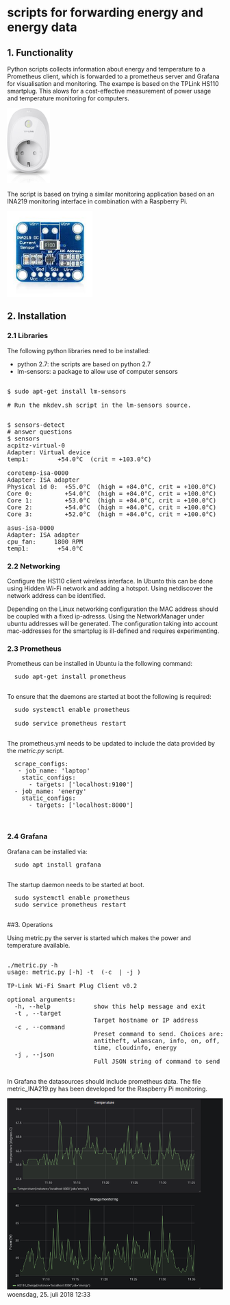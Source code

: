 
scripts for forwarding energy and energy data
=========================

## 1. Functionality

Python scripts collects information about energy and temperature to a Prometheus client, which is forwarded to a prometheus server and Grafana for visualisation and monitoring. The exampe is based on the TPLink HS110 smartplug. This alows for a cost-effective measurement of power usage and temperature monitoring for computers.


<img src="images/HS110.jpg" alt="smartplug" style="width:100px">

The script is based on trying a similar monitoring application based on an INA219 monitoring interface in combination with a Raspberry Pi.

<img src="images/INA219.jpg" alt="sensor" style="width:200px">


## 2. Installation

### 2.1 Libraries
The following python libraries need to be installed:

* python 2.7: the scripts are based on python 2.7
* lm-sensors: a package to allow use of computer sensors

<pre>

$ sudo apt-get install lm-sensors

# Run the mkdev.sh script in the lm-sensors source.

</pre>

<pre>
$ sensors-detect
# answer questions 
$ sensors
acpitz-virtual-0
Adapter: Virtual device
temp1:        +54.0°C  (crit = +103.0°C)

coretemp-isa-0000
Adapter: ISA adapter
Physical id 0:  +55.0°C  (high = +84.0°C, crit = +100.0°C)
Core 0:         +54.0°C  (high = +84.0°C, crit = +100.0°C)
Core 1:         +53.0°C  (high = +84.0°C, crit = +100.0°C)
Core 2:         +54.0°C  (high = +84.0°C, crit = +100.0°C)
Core 3:         +52.0°C  (high = +84.0°C, crit = +100.0°C)

asus-isa-0000
Adapter: ISA adapter
cpu_fan:     1800 RPM
temp1:        +54.0°C  
</pre>


### 2.2 Networking
 
Configure the HS110 client wireless interface. In Ubunto this can be done using Hidden Wi-Fi network and adding a hotspot. Using netdiscover the network address can be identified. 

Depending on the Linux networking configuration the MAC address should be coupled with a fixed ip-adresss. Using the NetworkManager under ubuntu addresses will be generated. The configuration taking into account mac-addresses for the smartplug is ill-defined and requires experimenting.
   
### 2.3 Prometheus

Prometheus can be installed in Ubuntu ia the following command:
   <pre>
  sudo apt-get install prometheus
  </pre>
 To ensure that the daemons are started at boot the following is required:
   <pre>
  sudo systemctl enable prometheus
  
  sudo service prometheus restart
  </pre>
 
 The prometheus.yml needs to be updated to include the data provided by the *metric.py* script.
  <pre>
  scrape_configs:
   - job_name: 'laptop'
    static_configs:
      - targets: ['localhost:9100']
  - job_name: 'energy'
    static_configs:
      - targets: ['localhost:8000']
  
  </pre>
  
  
### 2.4 Grafana
 
 Grafana can be installed via:
 <pre>
  sudo apt install grafana
  </pre>
 The startup daemon needs to be started at boot.
  
<pre>
  sudo systemctl enable prometheus
  sudo service prometheus restart
  </pre>

##3. Operations

Using metric.py the server is started which makes the power and temperature available.

<pre>

./metric.py -h
usage: metric.py [-h] -t <hostname> (-c <command> | -j <JSON string>)

TP-Link Wi-Fi Smart Plug Client v0.2

optional arguments:
  -h, --help            show this help message and exit
  -t <hostname>, --target <hostname>
                        Target hostname or IP address
  -c <command>, --command <command>
                        Preset command to send. Choices are: reset, schedule,
                        antitheft, wlanscan, info, on, off, reboot, countdown,
                        time, cloudinfo, energy
  -j <JSON string>, --json <JSON string>
                        Full JSON string of command to send

</pre>

 In Grafana the datasources should include prometheus data. 
The file metric_INA219.py has been developed for the Raspberry Pi monitoring.

![DIsplay via Grafana](images/grafana_display.png )
 woensdag, 25. juli 2018 12:33 





